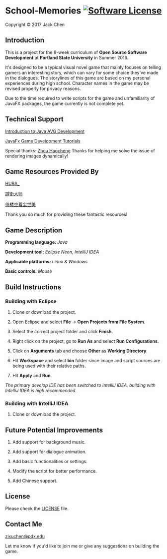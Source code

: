 School-Memories  [![Software License](https://img.shields.io/badge/license-MIT-brightgreen.svg)](http://opensource.org/licenses/MIT)
===============
Copyright &copy; 2017 Jack Chen

## Introduction
This is a project for the 8-week curriculum of **Open Source Software Development** at **Portland State University** in Summer 2016.

It's designed to be a typical visual novel game that mainly focuses on telling gamers an interesting story, which can vary for some choice they've made in the dialogues. The storylines of this game are based on my personal experiences during high school. Character names in the game may be revised properly for privacy reasons. 

Due to the time required to write scripts for the game and unfamiliarity of JavaFX packages, the game currently is not complete yet. 

## Technical Support
[Introduction to Java AVG Development](http://blog.csdn.net/cping1982/article/details/3868211)

[JavaFx Game Development Tutorials](http://gamedevelopment.tutsplus.com/tutorials/introduction-to-javafx-for-game-development--cms-23835)

Special thanks: [Zhou Haocheng](http://blog.zhouhaocheng.cn/) Thanks for helping me solve the issue of rendering images dynamically!

## Game Resources Provided By
[HURA_](http://bbs.66rpg.com/forum.php?mod=viewthread&tid=398844&extra=page%3D1%26orderby%3Dheats)

[蹲街大师](http://bbs.66rpg.com/forum.php?mod=viewthread&tid=705436&page=9#pid3838410)

[倚楼空看尘世美](http://bbs.66rpg.com/home.php?mod=space&uid=17367864) 

Thank you so much for providing these fantastic resources!

## Game Description
**Programming language:** *Java*

**Development tool:** *Eclipse Neon*, *IntelliJ IDEA*

**Applicable platforms:** *Linux & Windows*

**Basic controls:** *Mouse*

## Build Instructions

### Building with Eclipse
1. Clone or download the project.

2. Open Eclipse and select **File** -> **Open Projects from File System**.

3. Select the correct project folder and click **Finish**.

4. Right click on the project, go to **Run As** and select **Run Configurations**.

5. Click on **Arguments** tab and choose **Other** as **Working Directory**.

6. Hit **Workspace** and select **bin** folder since image and script sources are being used with their relative paths. 

7. Hit **Apply** and **Run**. 

*The primary develop IDE has been switched to IntelliJ IDEA, building with IntelliJ IDEA is high recommended.*
### Building with IntelliJ IDEA
1. Clone or download the project.



## Future Potential Improvements
1. Add support for background music.

2. Add support for dialogue animation.

3. Add basic functionalities or settings.

4. Modify the script for better performance.

5. Add Chinese support.

## License
Please check the [LICENSE](https://github.com/lorch1010/OpenSourceProject/blob/master/LICENSE) file.

## Contact Me
zixuchen@pdx.edu

Let me know if you'd like to join me or give any suggestions on building the game.


                     
